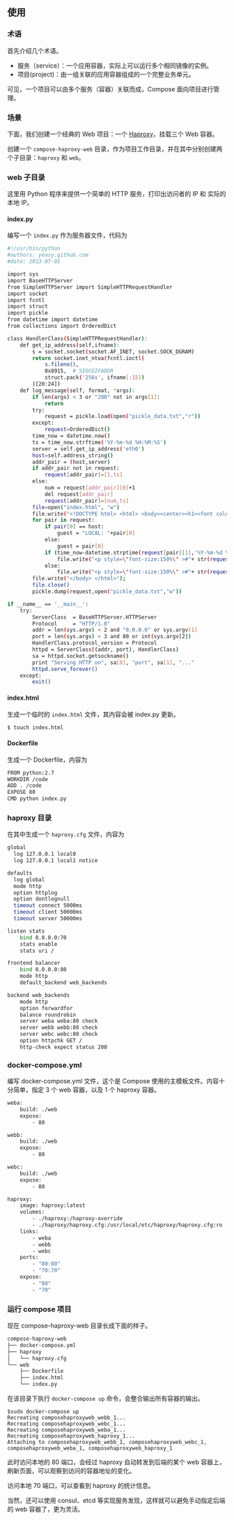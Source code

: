 ## 使用

### 术语
首先介绍几个术语。

* 服务（service）：一个应用容器，实际上可以运行多个相同镜像的实例。
* 项目(project)：由一组关联的应用容器组成的一个完整业务单元。

可见，一个项目可以由多个服务（容器）关联而成，Compose 面向项目进行管理。

### 场景
下面，我们创建一个经典的 Web 项目：一个 [Haproxy](http://www.haproxy.org/)，挂载三个 Web 容器。

创建一个 `compose-haproxy-web` 目录，作为项目工作目录，并在其中分别创建两个子目录：`haproxy` 和 `web`。

### web 子目录

这里用 Python 程序来提供一个简单的 HTTP 服务，打印出访问者的 IP 和 实际的本地 IP。

#### index.py

编写一个 `index.py` 作为服务器文件，代码为
```bash
#!/usr/bin/python
#authors: yeasy.github.com
#date: 2013-07-05

import sys
import BaseHTTPServer
from SimpleHTTPServer import SimpleHTTPRequestHandler
import socket
import fcntl
import struct
import pickle
from datetime import datetime
from collections import OrderedDict

class HandlerClass(SimpleHTTPRequestHandler):
    def get_ip_address(self,ifname):
        s = socket.socket(socket.AF_INET, socket.SOCK_DGRAM)
        return socket.inet_ntoa(fcntl.ioctl(
            s.fileno(),
            0x8915,  # SIOCGIFADDR
            struct.pack('256s', ifname[:15])
        )[20:24])
    def log_message(self, format, *args):
        if len(args) < 3 or "200" not in args[1]:
            return
        try:
            request = pickle.load(open("pickle_data.txt","r"))
        except:
            request=OrderedDict()
        time_now = datetime.now()
        ts = time_now.strftime('%Y-%m-%d %H:%M:%S')
        server = self.get_ip_address('eth0')
        host=self.address_string()
        addr_pair = (host,server)
        if addr_pair not in request:
            request[addr_pair]=[1,ts]
        else:
            num = request[addr_pair][0]+1
            del request[addr_pair]
            request[addr_pair]=[num,ts]
        file=open("index.html", "w")
        file.write("<!DOCTYPE html> <html> <body><center><h1><font color=\"blue\" face=\"Georgia, Arial\" size=8><em>HA</em></font> Webpage Visit Results</h1></center>");
        for pair in request:
            if pair[0] == host:
                guest = "LOCAL: "+pair[0]
            else:
                guest = pair[0]
            if (time_now-datetime.strptime(request[pair][1],'%Y-%m-%d %H:%M:%S')).seconds < 3:
                file.write("<p style=\"font-size:150%\" >#"+ str(request[pair][1]) +": <font color=\"red\">"+str(request[pair][0])+ "</font> requests " + "from &lt<font color=\"blue\">"+guest+"</font>&gt to WebServer &lt<font color=\"blue\">"+pair[1]+"</font>&gt</p>")
            else:
                file.write("<p style=\"font-size:150%\" >#"+ str(request[pair][1]) +": <font color=\"maroon\">"+str(request[pair][0])+ "</font> requests " + "from &lt<font color=\"navy\">"+guest+"</font>&gt to WebServer &lt<font color=\"navy\">"+pair[1]+"</font>&gt</p>")
        file.write("</body> </html>");
        file.close()
        pickle.dump(request,open("pickle_data.txt","w"))

if __name__ == '__main__':
    try:
        ServerClass  = BaseHTTPServer.HTTPServer
        Protocol     = "HTTP/1.0"
        addr = len(sys.argv) < 2 and "0.0.0.0" or sys.argv[1]
        port = len(sys.argv) < 3 and 80 or int(sys.argv[2])
        HandlerClass.protocol_version = Protocol
        httpd = ServerClass((addr, port), HandlerClass)
        sa = httpd.socket.getsockname()
        print "Serving HTTP on", sa[0], "port", sa[1], "..."
        httpd.serve_forever()
    except:
        exit()
```

#### index.html
生成一个临时的 `index.html` 文件，其内容会被 index.py 更新。
```bash
$ touch index.html
```

#### Dockerfile
生成一个 Dockerfile，内容为
```bash
FROM python:2.7
WORKDIR /code
ADD . /code
EXPOSE 80
CMD python index.py
```

### haproxy 目录
在其中生成一个 `haproxy.cfg` 文件，内容为
```bash
global
  log 127.0.0.1 local0
  log 127.0.0.1 local1 notice

defaults
  log global
  mode http
  option httplog
  option dontlognull
  timeout connect 5000ms
  timeout client 50000ms
  timeout server 50000ms

listen stats
    bind 0.0.0.0:70
    stats enable
    stats uri /

frontend balancer
    bind 0.0.0.0:80
    mode http
    default_backend web_backends

backend web_backends
    mode http
    option forwardfor
    balance roundrobin
    server weba weba:80 check
    server webb webb:80 check
    server webc webc:80 check
    option httpchk GET /
    http-check expect status 200
```
### docker-compose.yml
编写 docker-compose.yml 文件，这个是 Compose 使用的主模板文件。内容十分简单，指定 3 个 web 容器，以及 1 个 haproxy 容器。

```bash
weba:
    build: ./web
    expose:
        - 80

webb:
    build: ./web
    expose:
        - 80

webc:
    build: ./web
    expose:
        - 80

haproxy:
    image: haproxy:latest
    volumes:
        - ./haproxy:/haproxy-override
        - ./haproxy/haproxy.cfg:/usr/local/etc/haproxy/haproxy.cfg:ro
    links:
        - weba
        - webb
        - webc
    ports:
        - "80:80"
        - "70:70"
    expose:
        - "80"
        - "70"
```

### 运行 compose 项目
现在 compose-haproxy-web 目录长成下面的样子。
```bash
compose-haproxy-web
├── docker-compose.yml
├── haproxy
│   └── haproxy.cfg
└── web
    ├── Dockerfile
    ├── index.html
    └── index.py
```
在该目录下执行 `docker-compose up` 命令，会整合输出所有容器的输出。
```
$sudo docker-compose up
Recreating composehaproxyweb_webb_1...
Recreating composehaproxyweb_webc_1...
Recreating composehaproxyweb_weba_1...
Recreating composehaproxyweb_haproxy_1...
Attaching to composehaproxyweb_webb_1, composehaproxyweb_webc_1, composehaproxyweb_weba_1, composehaproxyweb_haproxy_1
```

此时访问本地的 80 端口，会经过 haproxy 自动转发到后端的某个 web 容器上，刷新页面，可以观察到访问的容器地址的变化。

访问本地 70 端口，可以查看到 haproxy 的统计信息。

当然，还可以使用 consul、etcd 等实现服务发现，这样就可以避免手动指定后端的 web 容器了，更为灵活。
